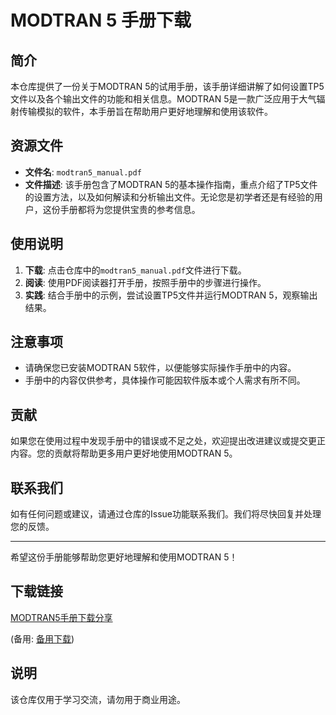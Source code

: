 # MODTRAN 5 手册下载

## 简介

本仓库提供了一份关于MODTRAN 5的试用手册，该手册详细讲解了如何设置TP5文件以及各个输出文件的功能和相关信息。MODTRAN 5是一款广泛应用于大气辐射传输模拟的软件，本手册旨在帮助用户更好地理解和使用该软件。

## 资源文件

- **文件名**: `modtran5_manual.pdf`
- **文件描述**: 该手册包含了MODTRAN 5的基本操作指南，重点介绍了TP5文件的设置方法，以及如何解读和分析输出文件。无论您是初学者还是有经验的用户，这份手册都将为您提供宝贵的参考信息。

## 使用说明

1. **下载**: 点击仓库中的`modtran5_manual.pdf`文件进行下载。
2. **阅读**: 使用PDF阅读器打开手册，按照手册中的步骤进行操作。
3. **实践**: 结合手册中的示例，尝试设置TP5文件并运行MODTRAN 5，观察输出结果。

## 注意事项

- 请确保您已安装MODTRAN 5软件，以便能够实际操作手册中的内容。
- 手册中的内容仅供参考，具体操作可能因软件版本或个人需求有所不同。

## 贡献

如果您在使用过程中发现手册中的错误或不足之处，欢迎提出改进建议或提交更正内容。您的贡献将帮助更多用户更好地使用MODTRAN 5。

## 联系我们

如有任何问题或建议，请通过仓库的Issue功能联系我们。我们将尽快回复并处理您的反馈。

---

希望这份手册能够帮助您更好地理解和使用MODTRAN 5！

## 下载链接
[MODTRAN5手册下载分享](https://pan.quark.cn/s/620269d8b14c) 

(备用: [备用下载](https://pan.baidu.com/s/1aOxRdIrQ1mCYwFhJDsAe9Q?pwd=vuzh))

## 说明

该仓库仅用于学习交流，请勿用于商业用途。
